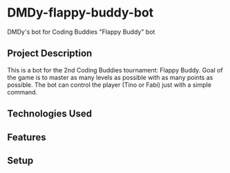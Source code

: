 # DMDy-flappy-buddy-bot
DMDy's bot for Coding Buddies "Flappy Buddy" bot

## Project Description
This is a bot for the 2nd Coding Buddies tournament: Flappy Buddy. Goal of the game is to master as many levels as possible with as many points as possible. The bot can control the player (Tino or Fabi) just with a simple command.

## Technologies Used

## Features

## Setup



